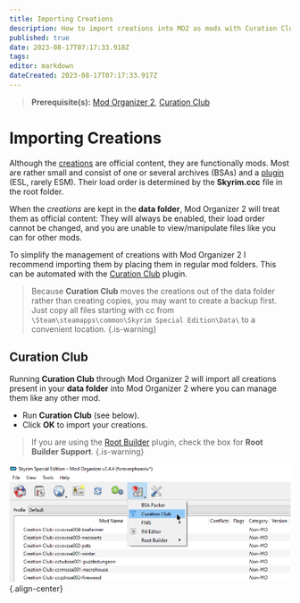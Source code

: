 ```yaml
---
title: Importing Creations
description: How to import creations into MO2 as mods with Curation Club.
published: true
date: 2023-08-17T07:17:33.918Z
tags: 
editor: markdown
dateCreated: 2023-08-17T07:17:33.917Z
---
```


> **Prerequisite(s):** [Mod Organizer 2](/initial-setup/mod-organizer-2), [Curation Club](/tools/curation-club)

# Importing Creations

Although the [creations](/knowledge-base/creation-club) are official content, they are functionally mods. Most are rather small and consist of one or several archives (BSAs) and a [plugin](/knowledge-base/plugins) (ESL, rarely ESM). Their load order is determined by the **Skyrim.ccc** file in the root folder.

When the *creations* are kept in the **data folder**, Mod Organizer 2 will treat them as official content: They will always be enabled, their load order cannot be changed, and you are unable to view/manipulate files like you can for other mods.

To simplify the management of creations with Mod Organizer 2 I recommend importing them by placing them in regular mod folders. This can be automated with the [Curation Club](/tools/curation-club/) plugin.

> Because **Curation Club** moves the creations out of the data folder rather than creating copies, you may want to create a backup first. Just copy all files starting with cc from `\Steam\steamapps\common\Skyrim Special Edition\Data\` to a convenient location.
{.is-warning}

## Curation Club

Running **Curation Club** through Mod Organizer 2 will import all creations present in your **data folder** into Mod Organizer 2 where you can manage them like any other mod.

- Run **Curation Club** (see below).
- Click **OK** to import your creations.

> If you are using the [Root Builder](/tools/root-builder) plugin, check the box for **Root Builder Support**.
{.is-warning}

![run-curation-club.png](/getting-started/initial-setup/run-curation-club.png){.align-center}
